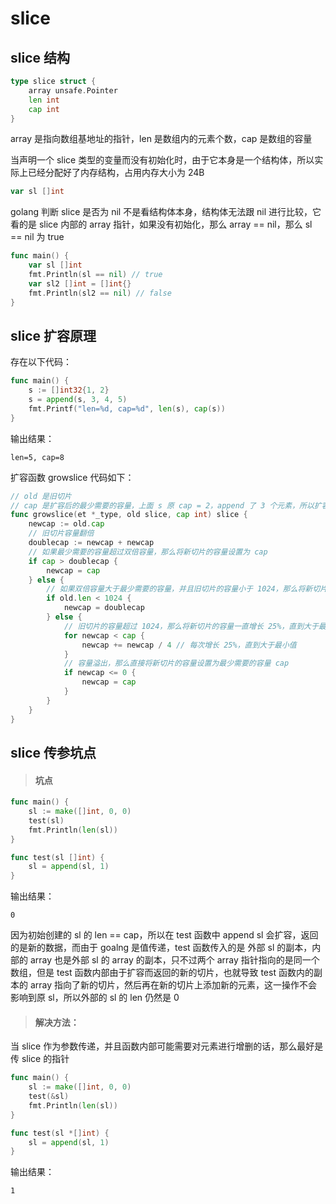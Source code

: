 # slice



## slice 结构

```go
type slice struct {
	array unsafe.Pointer
	len int
	cap int
}
```

array 是指向数组基地址的指针，len 是数组内的元素个数，cap 是数组的容量

当声明一个 slice 类型的变量而没有初始化时，由于它本身是一个结构体，所以实际上已经分配好了内存结构，占用内存大小为 24B

```go
var sl []int
```

golang 判断 slice 是否为 nil 不是看结构体本身，结构体无法跟 nil 进行比较，它看的是 slice 内部的 array 指针，如果没有初始化，那么 array == nil，那么 sl == nil 为 true

```go
func main() {
	var sl []int
	fmt.Println(sl == nil) // true
    var sl2 []int = []int{}
    fmt.Println(sl2 == nil) // false
}
```



## slice 扩容原理

存在以下代码：

```go
func main() {
	s := []int32{1, 2}
	s = append(s, 3, 4, 5)
	fmt.Printf("len=%d, cap=%d", len(s), cap(s))
}
```

输出结果：

```
len=5, cap=8
```



扩容函数 growslice 代码如下：

```go
// old 是旧切片
// cap 是扩容后的最少需要的容量，上面 s 原 cap = 2，append 了 3 个元素，所以扩容后的最少容量 cap = 2 + 3 = 5
func growslice(et *_type, old slice, cap int) slice {
	newcap := old.cap
    // 旧切片容量翻倍
	doublecap := newcap + newcap
    // 如果最少需要的容量超过双倍容量，那么将新切片的容量设置为 cap
	if cap > doublecap {
		newcap = cap
	} else {
        // 如果双倍容量大于最少需要的容量，并且旧切片的容量小于 1024，那么将新切片的容量设置为双倍容量
		if old.len < 1024 {
			newcap = doublecap
		} else {
            // 旧切片的容量超过 1024，那么将新切片的容量一直增长 25%，直到大于最少需要的容量
			for newcap < cap {
				newcap += newcap / 4 // 每次增长 25%，直到大于最小值
			}
            // 容量溢出，那么直接将新切片的容量设置为最少需要的容量 cap
            if newcap <= 0 {
				newcap = cap
			}
		}
	}
}
```





## slice 传参坑点

> #### 坑点

```go
func main() {
    sl := make([]int, 0, 0)
    test(sl)
    fmt.Println(len(sl))
}

func test(sl []int) {
    sl = append(sl, 1)
}
```

输出结果：

```
0
```

因为初始创建的 sl 的 len == cap，所以在 test 函数中 append sl 会扩容，返回的是新的数据，而由于 goalng 是值传递，test 函数传入的是 外部 sl 的副本，内部的 array 也是外部 sl 的 array 的副本，只不过两个 array 指针指向的是同一个数组，但是 test 函数内部由于扩容而返回的新的切片，也就导致 test 函数内的副本的 array 指向了新的切片，然后再在新的切片上添加新的元素，这一操作不会影响到原 sl，所以外部的 sl 的 len 仍然是 0



> #### 解决方法：

当 slice 作为参数传递，并且函数内部可能需要对元素进行增删的话，那么最好是传 slice 的指针

```go
func main() {
    sl := make([]int, 0, 0)
    test(&sl)
    fmt.Println(len(sl))
}

func test(sl *[]int) {
    sl = append(sl, 1)
}
```

输出结果：

```
1
```

